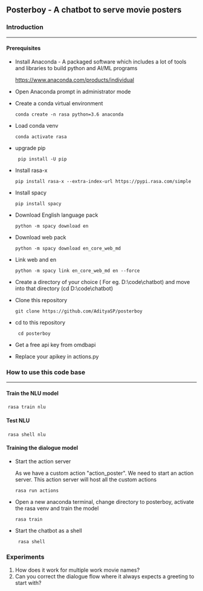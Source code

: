 ## Posterboy - A chatbot to serve movie posters

### Introduction



---

#### Prerequisites

- Install Anaconda - A packaged software which includes a lot of tools and libraries to build python and AI/ML programs

  https://www.anaconda.com/products/individual

- Open Anaconda prompt in administrator mode

- Create a conda virtual environment

  ``` conda create -n rasa python=3.6 anaconda ```

- Load conda venv

  ``` conda activate rasa ```

- upgrade pip

  ``` pip install -U pip```

- Install rasa-x

  ``` pip install rasa-x --extra-index-url https://pypi.rasa.com/simple ```

- Install spacy

  ``` pip install spacy ```

- Download English language pack

  ``` python -m spacy download en ```

- Download web pack

  ``` python -m spacy download en_core_web_md ```

- Link web and en

  ``` python -m spacy link en_core_web_md en --force ```

- Create a directory of your choice ( For eg. D:\code\chatbot) and move into that directory (cd D:\code\chatbot)

- Clone this repository 

  ``` git clone https://github.com/AdityaSP/posterboy ```

- cd to this repository

  ``` cd posterboy```

- Get a free api key from omdbapi
- Replace your apikey in actions.py

### How to use this code base

---

#### Train the NLU model

​	```rasa train nlu```

#### Test NLU

​	``` rasa shell nlu ```

#### Training the dialogue model

- Start the action server

  As we have a custom action "action_poster". We need to start an action server. This action server will host all the custom actions

  ``` rasa run actions ```

- Open a new anaconda terminal, change directory to posterboy, activate the rasa venv and train the model

  ```rasa train```

- Start the chatbot as a shell

  ``` rasa shell```

### Experiments

1. How does it work for multiple work movie names?
2. Can you correct the dialogue flow where it always expects a greeting to start with?




